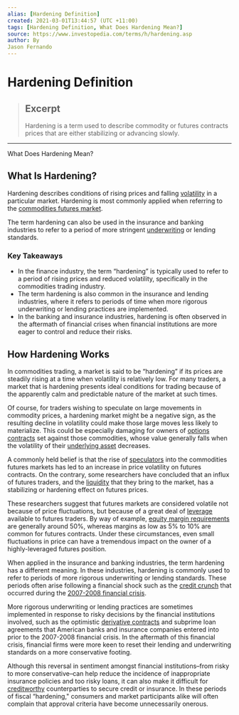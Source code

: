 ```yaml
---
alias: [Hardening Definition]
created: 2021-03-01T13:44:57 (UTC +11:00)
tags: [Hardening Definition, What Does Hardening Mean?]
source: https://www.investopedia.com/terms/h/hardening.asp
author: By
Jason Fernando
---
```


# Hardening Definition

> ## Excerpt
> Hardening is a term used to describe commodity or futures contracts prices that are either stabilizing or advancing slowly.

---

What Does Hardening Mean?
## What Is Hardening?

Hardening describes conditions of rising prices and falling [volatility](https://www.investopedia.com/terms/v/volatility.asp) in a particular market. Hardening is most commonly applied when referring to the [commodities futures market](https://www.investopedia.com/terms/c/commodityfuturescontract.asp).

The term hardening can also be used in the insurance and banking industries to refer to a period of more stringent [underwriting](https://www.investopedia.com/terms/u/underwriting.asp) or lending standards.

### Key Takeaways

-   In the finance industry, the term “hardening” is typically used to refer to a period of rising prices and reduced volatility, specifically in the commodities trading industry.
-   The term hardening is also common in the insurance and lending industries, where it refers to periods of time when more rigorous underwriting or lending practices are implemented.
-   In the banking and insurance industries, hardening is often observed in the aftermath of financial crises when financial institutions are more eager to control and reduce their risks.

## How Hardening Works

In commodities trading, a market is said to be “hardening” if its prices are steadily rising at a time when volatility is relatively low. For many traders, a market that is hardening presents ideal conditions for trading because of the apparently calm and predictable nature of the market at such times. 

Of course, for traders wishing to speculate on large movements in commodity prices, a hardening market might be a negative sign, as the resulting decline in volatility could make those large moves less likely to materialize. This could be especially damaging for owners of [options contracts](https://www.investopedia.com/terms/o/option.asp) set against those commodities, whose value generally falls when the volatility of their [underlying asset](https://www.investopedia.com/terms/u/underlying.asp) decreases.

A commonly held belief is that the rise of [speculators](https://www.investopedia.com/terms/s/speculator.asp) into the commodities futures markets has led to an increase in price volatility on futures contracts. On the contrary, some researchers have concluded that an influx of futures traders, and the [liquidity](https://www.investopedia.com/terms/l/liquidity.asp) that they bring to the market, has a stabilizing or hardening effect on futures prices. 

These researchers suggest that futures markets are considered volatile not because of price fluctuations, but because of a great deal of [leverage](https://www.investopedia.com/terms/l/leverage.asp) available to futures traders. By way of example, [equity margin requirements](https://www.investopedia.com/terms/m/maintenancemargin.asp) are generally around 50%, whereas margins as low as 5% to 10% are common for futures contracts. Under these circumstances, even small fluctuations in price can have a tremendous impact on the owner of a highly-leveraged futures position.

When applied in the insurance and banking industries, the term hardening has a different meaning. In these industries, hardening is commonly used to refer to periods of more rigorous underwriting or lending standards. These periods often arise following a financial shock such as the [credit crunch](https://www.investopedia.com/terms/c/creditcrunch.asp) that occurred during the [2007-2008 financial crisis](https://www.investopedia.com/articles/economics/09/financial-crisis-review.asp).

More rigorous underwriting or lending practices are sometimes implemented in response to risky decisions by the financial institutions involved, such as the optimistic [derivative contracts](https://www.investopedia.com/terms/d/derivative.asp) and subprime loan agreements that American banks and insurance companies entered into prior to the 2007-2008 financial crisis. In the aftermath of this financial crisis, financial firms were more keen to reset their lending and underwriting standards on a more conservative footing. 

Although this reversal in sentiment amongst financial institutions–from risky to more conservative–can help reduce the incidence of inappropriate insurance policies and too risky loans, it can also make it difficult for [creditworthy](https://www.investopedia.com/terms/c/credit-worthiness.asp) counterparties to secure credit or insurance. In these periods of fiscal “hardening," consumers and market participants alike will often complain that approval criteria have become unnecessarily onerous.
